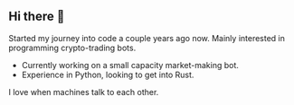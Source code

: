 ## Hi there 👋

Started my journey into code a couple years ago now.
Mainly interested in programming crypto-trading bots.

- Currently working on a small capacity market-making bot.
- Experience in Python, looking to get into Rust.

I love when machines talk to each other.
<!--
**ywallis/ywallis** is a ✨ _special_ ✨ repository because its `README.md` (this file) appears on your GitHub profile.

Here are some ideas to get you started:

- 🔭 I’m currently working on ...
- 🌱 I’m currently learning ...
- 👯 I’m looking to collaborate on ...
- 🤔 I’m looking for help with ...
- 💬 Ask me about ...
- 📫 How to reach me: ...
- 😄 Pronouns: ...
- ⚡ Fun fact: ...
-->
